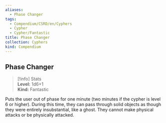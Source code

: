 ```yaml
---
aliases:
  - Phase Changer
tags:
  - Compendium/CSRD/en/Cyphers
  - Cypher
  - Cypher/Fantastic
title: Phase Changer
collection: Cyphers
kind: Compendium
---
```

## Phase Changer  
>[!info] Stats  
> **Level:** 1d6+1  
> **Kind:** Fantastic
  
Puts the user out of phase for one minute (two minutes if the cypher is level 6 or higher). During this time, they can pass through solid objects as though they were entirely insubstantial, like a ghost. They cannot make physical attacks or be physically attacked.
